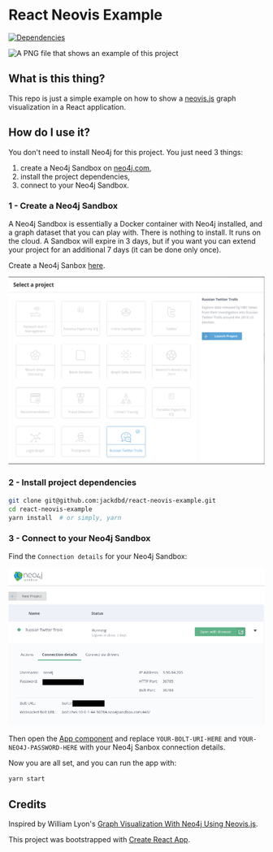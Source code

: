 # React Neovis Example

[![Dependencies](https://david-dm.org/jackdbd/react-neovis-example.svg)](https://david-dm.org/jackdbd/react-neovis-example)

![A PNG file that shows an example of this project](https://github.com/jackdbd/react-neovis-example/blob/master/screenshots/example.png "Example")

## What is this thing?

This repo is just a simple example on how to show a [neovis.js](https://github.com/neo4j-contrib/neovis.js/) graph visualization in a React application.

## How do I use it?

You don't need to install Neo4j for this project. You just need 3 things:

1. create a Neo4j Sandbox on [neo4j.com](https://neo4j.com/sandbox/),
2. install the project dependencies,
3. connect to your Neo4j Sandbox.

### 1 - Create a Neo4j Sandbox

A Neo4j Sandbox is essentially a Docker container with Neo4j installed, and a graph dataset that you can play with. There is nothing to install. It runs on the cloud. A Sandbox will expire in 3 days, but if you want you can extend your project for an additional 7 days (it can be done only once).

Create a Neo4j Sanbox [here](https://neo4j.com/sandbox/).

![A PNG file that shows the creation of a Neo4j Sandbox with Russian Twitter Trolls dataset](https://github.com/jackdbd/react-neovis-example/blob/master/screenshots/create-sandbox.png "Neo4j Sandbox with Russian Twitter Trolls dataset")

### 2 - Install project dependencies

```sh
git clone git@github.com:jackdbd/react-neovis-example.git
cd react-neovis-example
yarn install  # or simply, yarn
```

### 3 - Connect to your Neo4j Sandbox

Find the `Connection details` for your Neo4j Sandbox:

![A PNG file that shows your Neo4j Sandbox credentials](https://github.com/jackdbd/react-neovis-example/blob/master/screenshots/sandbox-credentials.png "Neo4j Sandbox credentials")

Then open the [App component](https://github.com/jackdbd/react-neovis-example/blob/master/src/components/App.js) and replace `YOUR-BOLT-URI-HERE` and `YOUR-NEO4J-PASSWORD-HERE` with your Neo4j Sanbox connection details.

Now you are all set, and you can run the app with:

```sh
yarn start
```

## Credits

Inspired by William Lyon's [Graph Visualization With Neo4j Using Neovis.js](https://medium.com/neo4j/graph-visualization-with-neo4j-using-neovis-js-a2ecaaa7c379).

This project was bootstrapped with [Create React App](https://github.com/facebookincubator/create-react-app).
